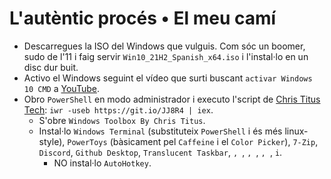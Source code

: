 # L'autèntic procés • El meu camí

- Descarregues la ISO del Windows que vulguis. Com sóc un boomer, sudo de l'11 i faig servir `Win10_21H2_Spanish_x64.iso` i l'instal·lo en un disc dur buit.
- Activo el Windows seguint el vídeo que surti buscant `activar Windows 10 CMD` a [YouTube](https://youtube.com/results?search_query=activar+windows+10+cmd).
- Obro `PowerShell` en modo administrador i executo l'script de [Chris Titus Tech](https://christitus.com/debloat-windows-10-2020/): `iwr -useb https://git.io/JJ8R4 | iex`.
  - S'obre `Windows Toolbox By Chris Titus`.
  - Instal·lo `Windows Terminal` (substituteix `PowerShell` i és més linux-style), `PowerToys` (bàsicament pel `Caffeine` i el `Color Picker`), `7-Zip`, `Discord`, `Github Desktop`, ``Translucent Taskbar``, ``, ``, ``, ``, ``, ``, `` i ``.
    - NO instal·lo `AutoHotkey`.

